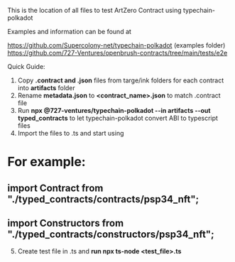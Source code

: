 
This is the location of all files to test ArtZero Contract using typechain-polkadot

Examples and information can be found at

https://github.com/Supercolony-net/typechain-polkadot (examples folder)
https://github.com/727-Ventures/openbrush-contracts/tree/main/tests/e2e


Quick Guide:

1. Copy **.contract and .json** files from targe/ink folders for each contract into **artifacts** folder
2. Rename **metadata.json** to **<contract_name>.json** to match .contract file
3. Run **npx @727-ventures/typechain-polkadot --in artifacts --out typed_contracts** to let typechain-polkadot convert ABI to typescript files
4. Import the files to .ts and start using
# For example:
## import Contract from "./typed_contracts/contracts/psp34_nft";
## import Constructors from "./typed_contracts/constructors/psp34_nft";
5. Create test file in .ts and **run npx ts-node <test_file>.ts**
